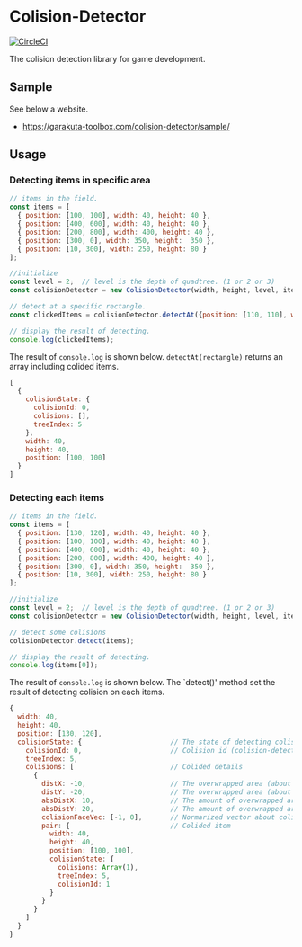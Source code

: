 # Colision-Detector
[![CircleCI](https://circleci.com/gh/piyoppi/colision-detector.svg?style=svg)](https://circleci.com/gh/piyoppi/colision-detector)

The colision detection library for game development.

## Sample
See below a website.
- https://garakuta-toolbox.com/colision-detector/sample/

## Usage

### Detecting items in specific area
```javascript
// items in the field.
const items = [
  { position: [100, 100], width: 40, height: 40 },
  { position: [400, 600], width: 40, height: 40 },
  { position: [200, 800], width: 400, height: 40 },
  { position: [300, 0], width: 350, height:  350 },
  { position: [10, 300], width: 250, height: 80 }
];

//initialize
const level = 2;  // level is the depth of quadtree. (1 or 2 or 3)
const colisionDetector = new ColisionDetector(width, height, level, items);

// detect at a specific rectangle.
const clickedItems = colisionDetector.detectAt({position: [110, 110], width: 2, height: 2});

// display the result of detecting.
console.log(clickedItems);
```

The result of `console.log` is shown below. `detectAt(rectangle)` returns an array including colided items.

```javascript
[
  {
    colisionState: {
      colisionId: 0,
      colisions: [],
      treeIndex: 5
    },
    width: 40,
    height: 40,
    position: [100, 100]
  }
]
```

### Detecting each items
```javascript
// items in the field.
const items = [
  { position: [130, 120], width: 40, height: 40 },
  { position: [100, 100], width: 40, height: 40 },
  { position: [400, 600], width: 40, height: 40 },
  { position: [200, 800], width: 400, height: 40 },
  { position: [300, 0], width: 350, height:  350 },
  { position: [10, 300], width: 250, height: 80 }
];

//initialize
const level = 2;  // level is the depth of quadtree. (1 or 2 or 3)
const colisionDetector = new ColisionDetector(width, height, level, items);

// detect some colisions
colisionDetector.detect(items);

// display the result of detecting.
console.log(items[0]);
```

The result of `console.log` is shown below. The `detect()' method set the result of detecting colision on each items.

```javascript
{
  width: 40,
  height: 40,
  position: [130, 120],
  colisionState: {                      // The state of detecting colision
    colisionId: 0,                      // Colision id (colision-detector use this value)
    treeIndex: 5,
    colisions: [                        // Colided details
      {
        distX: -10,                     // The overwrapped area (about x axis)
        distY: -20,                     // The overwrapped area (about y axis)
        absDistX: 10,                   // The amount of overwrapped area (about x axis)
        absDistY: 20,                   // The amount of overwrapped area (about y axis)
        colisionFaceVec: [-1, 0],       // Normarized vector about colided face
        pair: {                         // Colided item
          width: 40,
          height: 40,
          position: [100, 100],
          colisionState: {
            colisions: Array(1),
            treeIndex: 5,
            colisionId: 1
          }
        }
      }
    ]
  }
}

```
